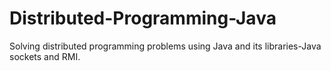 # Distributed-Programming-Java
Solving distributed programming problems using Java and its libraries-Java sockets and RMI.
